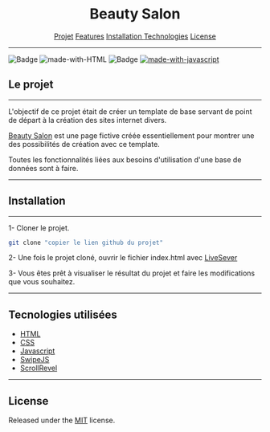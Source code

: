<h1 align="center">Beauty Salon</h1>

<p align="center">
    <a href="#projet">Projet</a>
    <a href="#features">Features</a>
    <a href="#installation">Installation</I>
    <a href="#technologies">Technologies</a>
    <a href="#license">License</a>
</p>

***

![Badge](https://img.shields.io/badge/license-MIT-%237159c1?style=plastic) 
![made-with-HTML](https://img.shields.io/badge/HTML-%237159c1?style=plastic&color=brightgreen)
![Badge](https://img.shields.io/badge/CSS-%237159c1?style=plastic&color=blue)
[![made-with-javascript](https://img.shields.io/badge/Made%20with-JavaScript-1f425f.svg)](https://www.javascript.com)



## Le projet

***

L'objectif de ce projet était de créer un template de base servant de point de départ à la création des sites internet divers.

[Beauty Salon](https://mitaksim1.github.io/beauty-salon/) est une page fictive créée essentiellement pour montrer une des possibilités de création avec ce template.

Toutes les fonctionnalités liées aux besoins d'utilisation d'une base de données sont à faire.


***

## Installation

***

1- Cloner le projet.

```sh
git clone "copier le lien github du projet"
```

2- Une fois le projet cloné, ouvrir le fichier index.html avec [LiveSever](https://marketplace.visualstudio.com/items?itemName=ritwickdey.LiveServer)

3- Vous êtes prêt à visualiser le résultat du projet et faire les modifications que vous souhaitez.
***

## Tecnologies utilisées

- [HTML](https://developer.mozilla.org/fr/docs/Learn/Getting_started_with_the_web/HTML_basics)
- [CSS](https://developer.mozilla.org/fr/docs/Web/CSS)
- [Javascript](https://www.javascript.com/)
- [SwipeJS](https://swiperjs.com/)
- [ScrollRevel](https://scrollrevealjs.org/)

***

## License

Released under the [MIT](https://opensource.org/licenses/MIT) license.